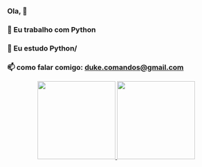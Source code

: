 ### Ola, 👋
### 🔭 Eu trabalho com Python

### 🌱 Eu estudo Python/

### 📫 como falar comigo: duke.comandos@gmail.com
<div align="center">
  <a href="https://github.com/Gabriel018">
  <img height="180em" src="https://github-readme-stats.vercel.app/api?username=Gabriel018&show_icons=true&theme=dark&include_all_commits=true&count_private=true"/>
  <img height="180em" src="https://github-readme-stats.vercel.app/api/top-langs/?username=Gabriel018&layout=compact&langs_count=7&theme=dracula"/>
</div>
<!--
**Gabriel018/Gabriel018** is a ✨ _special_ ✨ repository because its `README.md` (this file) appears on your GitHub profile.


- 🔭 Eu trabalho com Python
- 🌱 Eu estudo Python
- 👯 I’m looking to collaborate on ...
- 🤔 I’m looking for help with ...
- 💬 Ask me about ...
- 📫 How to reach me: ...
- 😄 Pronouns: ...
- ⚡ Fun fact: ...
-->

